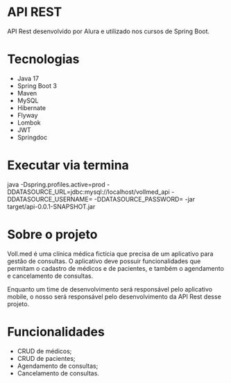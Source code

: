 # API REST

API Rest desenvolvido por Alura e utilizado nos cursos de Spring Boot.

# Tecnologias

- Java 17
- Spring Boot 3
- Maven
- MySQL
- Hibernate
- Flyway
- Lombok
- JWT
- Springdoc
  

# Executar via termina

java -Dspring.profiles.active=prod -DDATASOURCE_URL=jdbc:mysql://localhost/vollmed_api -DDATASOURCE_USERNAME= -DDATASOURCE_PASSWORD= -jar target/api-0.0.1-SNAPSHOT.jar


# Sobre o projeto

Voll.med é uma clínica médica fictícia que precisa de um aplicativo para gestão de consultas. O aplicativo deve possuir funcionalidades que permitam o cadastro de médicos e de pacientes, e também o agendamento e cancelamento de consultas.

Enquanto um time de desenvolvimento será responsável pelo aplicativo mobile, o nosso será responsável pelo desenvolvimento da API Rest desse projeto.

# Funcionalidades

- CRUD de médicos;
- CRUD de pacientes;
- Agendamento de consultas;
- Cancelamento de consultas.
